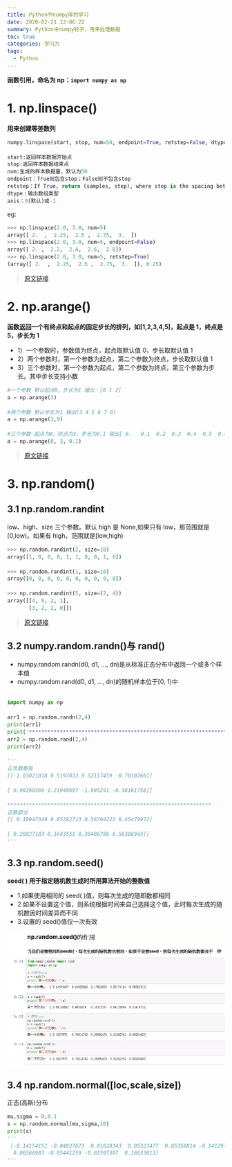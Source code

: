 ```yaml
---
title: Python中numpy库的学习
date: 2020-02-21 12:06:22
summary: Python中numpy轮子，用来处理数据
toc: true
categories: 学习力
tags:
  - Python
---
```


<!--more-->

**函数引用，命名为 np：`import numpy as np`**

# 1. np.linspace()

**用来创建等差数列**

```py
numpy.linspace(start, stop, num=50, endpoint=True, retstep=False, dtype=None, axis=0)

start:返回样本数据开始点
stop:返回样本数据结束点
num:生成的样本数据量，默认为50
endpoint：True则包含stop；False则不包含stop
retstep：If True, return (samples, step), where step is the spacing between samples.(即如果为True则结果会给出数据间隔)
dtype：输出数组类型
axis：0(默认)或-1
```

eg:

```py
>>> np.linspace(2.0, 3.0, num=5)
array([ 2.  ,  2.25,  2.5 ,  2.75,  3.  ])
>>> np.linspace(2.0, 3.0, num=5, endpoint=False)
array([ 2. ,  2.2,  2.4,  2.6,  2.8])
>>> np.linspace(2.0, 3.0, num=5, retstep=True)
(array([ 2.  ,  2.25,  2.5 ,  2.75,  3.  ]), 0.25)
```

> [原文链接](https://blog.csdn.net/Asher117/article/details/87855493)

# 2. np.arange()

**函数返回一个有终点和起点的固定步长的排列，如[1,2,3,4,5]，起点是 1，终点是 5，步长为 1**

- 1）一个参数时，参数值为终点，起点取默认值 0，步长取默认值 1
- 2）两个参数时，第一个参数为起点，第二个参数为终点，步长取默认值 1
- 3）三个参数时，第一个参数为起点，第二个参数为终点，第三个参数为步长。其中步长支持小数

```py
#一个参数 默认起点0，步长为1 输出：[0 1 2]
a = np.arange(3)

#两个参数 默认步长为1 输出[3 4 5 6 7 8]
a = np.arange(3,9)

#三个参数 起点为0，终点为3，步长为0.1 输出[ 0.   0.1  0.2  0.3  0.4  0.5  0.6  0.7  0.8  0.9  1.   1.1  1.2  1.3  1.4 1.5  1.6  1.7  1.8  1.9  2.   2.1  2.2  2.3  2.4  2.5  2.6  2.7  2.8  2.9]
a = np.arange(0, 3, 0.1)
```

> [原文链接](https://blog.csdn.net/qq_41550480/article/details/89390579)

# 3. np.random()

## 3.1 np.random.randint

low、high、size 三个参数。默认 high 是 None,如果只有 low，那范围就是[0,low)。如果有 high，范围就是[low,high)

```py
>>> np.random.randint(2, size=10)
array([1, 0, 0, 0, 1, 1, 0, 0, 1, 0])

>>> np.random.randint(1, size=10)
array([0, 0, 0, 0, 0, 0, 0, 0, 0, 0])

>>> np.random.randint(5, size=(2, 4))
array([[4, 0, 2, 1],
       [3, 2, 2, 0]])
```

> [原文链接](https://blog.csdn.net/weixin_42029738/article/details/81977492)

## 3.2 numpy.random.randn()与 rand()

- numpy.random.randn(d0, d1, …, dn)是从标准正态分布中返回一个或多个样本值
- numpy.random.rand(d0, d1, …, dn)的随机样本位于[0, 1)中

```py

import numpy as np

arr1 = np.random.randn(2,4)
print(arr1)
print('******************************************************************')
arr2 = np.random.rand(2,4)
print(arr2)

'''
正负数都有
[[-1.03021018 0.5197033 0.52117459 -0.70102661]

[ 0.98268569 1.21940697 -1.095241 -0.38161758]]

******************************************************************
正数部分
[[ 0.19947349 0.05282713 0.56704222 0.45479972]

[ 0.28827103 0.1643551 0.30486786 0.56386943]]
'''
```

## 3.3 np.random.seed()

**seed( ) 用于指定随机数生成时所用算法开始的整数值**

- 1.如果使用相同的 seed( )值，则每次生成的随即数都相同
- 2.如果不设置这个值，则系统根据时间来自己选择这个值，此时每次生成的随机数因时间差异而不同
- 3.设置的 seed()值仅一次有效

![seed示例](/img/np/random_seed.webp)

## 3.4 np.random.normal([loc,scale,size])

正态(高斯)分布

```py
mu,sigma = 0,0.1
s = np.random.normal(mu,sigma,10)
print(s)
'''
 [-0.14154151 -0.04927673  0.01828343  0.05323477  0.05350814 -0.14129784
  0.06566983 -0.05441259 -0.01597307  0.16633013]
'''
```
